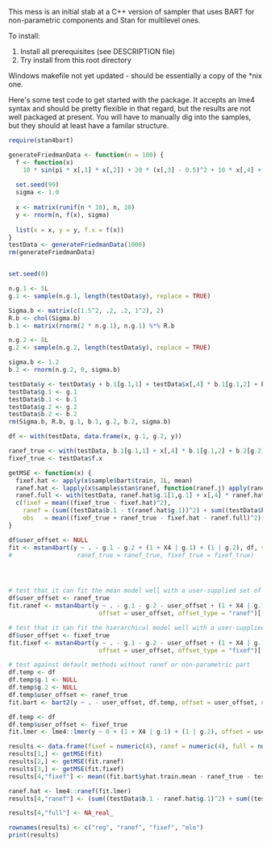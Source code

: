This mess is an initial stab at a C++ version of sampler that uses BART for non-parametric components and Stan for multilevel ones.

To install:
  1. Install all prerequisites (see DESCRIPTION file)
  2. Try install from this root directory

Windows makefile not yet updated - should be essentially a copy of the \*nix one.

Here's some test code to get started with the package. It accepts an lme4 syntax and should be pretty flexible in that regard, but the results are not well packaged at present. You will have to manually dig into the samples, but they should at least have a familar structure.

```R
require(stan4bart)

generateFriedmanData <- function(n = 100) {
  f <- function(x)
    10 * sin(pi * x[,1] * x[,2]) + 20 * (x[,3] - 0.5)^2 + 10 * x[,4] + 5 * x[,5]
  
  set.seed(99)
  sigma <- 1.0
  
  x <- matrix(runif(n * 10), n, 10)
  y <- rnorm(n, f(x), sigma)
  
  list(x = x, y = y, f.x = f(x))
}
testData <- generateFriedmanData(1000)
rm(generateFriedmanData)


set.seed(0)

n.g.1 <- 5L
g.1 <- sample(n.g.1, length(testData$y), replace = TRUE)

Sigma.b <- matrix(c(1.5^2, .2, .2, 1^2), 2)
R.b <- chol(Sigma.b)
b.1 <- matrix(rnorm(2 * n.g.1), n.g.1) %*% R.b

n.g.2 <- 8L
g.2 <- sample(n.g.2, length(testData$y), replace = TRUE)

sigma.b <- 1.2
b.2 <- rnorm(n.g.2, 0, sigma.b)

testData$y <- testData$y + b.1[g.1,1] + testData$x[,4] * b.1[g.1,2] + b.2[g.2]
testData$g.1 <- g.1
testData$b.1 <- b.1
testData$g.2 <- g.2
testData$b.2 <- b.2
rm(Sigma.b, R.b, g.1, b.1, g.2, b.2, sigma.b)

df <- with(testData, data.frame(x, g.1, g.2, y))

ranef_true <- with(testData, b.1[g.1,1] + x[,4] * b.1[g.1,2] + b.2[g.2])
fixef_true <- testData$f.x

getMSE <- function(x) {
  fixef.hat <- apply(x$sample$bart$train, 1L, mean)
  ranef.hat <- lapply(x$sample$stan$ranef, function(ranef.j) apply(ranef.j, c(1, 2), mean))
  ranef.full <- with(testData, ranef.hat$g.1[1,g.1] + x[,4] * ranef.hat$g.1[2,g.1] + ranef.hat$g.2[g.2])
  c(fixef = mean((fixef_true - fixef.hat)^2),
    ranef = (sum((testData$b.1 - t(ranef.hat$g.1))^2) + sum((testData$b.2 - ranef.hat$g.2)^2)) / (length(testData$b.1) + length(testData$b.2)),
    obs   = mean((fixef_true + ranef_true - fixef.hat - ranef.full)^2))
}

df$user_offset <- NULL
fit <- mstan4bart(y ~ . - g.1 - g.2 + (1 + X4 | g.1) + (1 | g.2), df, verbose = 2, chains = 1)[[1L]]
#                  ranef_true = ranef_true, fixef_true = fixef_true)




# test that it can fit the mean model well with a user-supplied set of random effects
df$user_offset <- ranef_true
fit.ranef <- mstan4bart(y ~ . - g.1 - g.2 - user_offset + (1 + X4 | g.1) + (1 | g.2), df, verbose = 2, chains = 1,
                         offset = user_offset, offset_type = "ranef")[[1L]]

# test that it can fit the hierarchical model well with a user-supplied set of fixed effects
df$user_offset <- fixef_true
fit.fixef <- mstan4bart(y ~ . - g.1 - g.2 - user_offset + (1 + X4 | g.1) + (1 | g.2), df, verbose = 2, chains = 1,
                         offset = user_offset, offset_type = "fixef")[[1L]]

# test against default methods without ranef or non-parametric part
df.temp <- df
df.temp$g.1 <- NULL
df.temp$g.2 <- NULL
df.temp$user_offset <- ranef_true
fit.bart <- bart2(y ~ . - user_offset, df.temp, offset = user_offset, n.samples = 2000, n.burn = 1000, n.chains = 1, verbose = FALSE)

df.temp <- df
df.temp$user_offset <- fixef_true
fit.lmer <- lme4::lmer(y ~ 0 + (1 + X4 | g.1) + (1 | g.2), offset = user_offset, data = df.temp)

results <- data.frame(fixef = numeric(4), ranef = numeric(4), full = numeric(4))
results[1,] <- getMSE(fit)
results[2,] <- getMSE(fit.ranef)
results[3,] <- getMSE(fit.fixef)
results[4,"fixef"] <- mean((fit.bart$yhat.train.mean - ranef_true - testData$f.x)^2)

ranef.hat <- lme4::ranef(fit.lmer)
results[4,"ranef"] <- (sum((testData$b.1 - ranef.hat$g.1)^2) + sum((testData$b.2 - ranef.hat$g.2)^2)) / (length(testData$b.1) + length(testData$b.2))

results[4,"full"] <- NA_real_

rownames(results) <- c("reg", "ranef", "fixef", "mle")
print(results)
```
